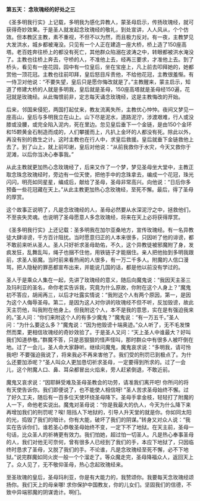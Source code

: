 **第五天： 念玫瑰经的好处之三**

《圣多明我行实》上记载，多明我为感化异教人，蒙圣母启示，传扬玫瑰经，就可获得奇妙效果。于是圣人就发起念玫瑰经的敬礼，到处宣讲，人人风从，个个仿效。但本教区主教，素不重视，不但不以为然，而且极力反对。有一夜，主教梦见大发洪水，城乡都被淹没。只见有一个人正在建造一座大桥，桥上造了150座高塔。老百姓奔往桥上的都没有死亡，其他群众陷溺在波涛之中，转眼都被洪水淹没了。主教也往桥上奔去，守桥的人，不准他上去，经再三要求，才准他上去。到了桥头，看见有一座花园，园中有一位皇后，坐在宝座上，凡上前去叩拜她的，她都赏他一顶花冠。主教也往前叩拜，皇后怒目斥责他，不给他花冠，主教很羞惭。有一侍卫对他说：“不要失望，皇后只是愿你悔改就是了。”主教醒来，蒙主启示，知道了修建大桥的人就是多明我，皇后就是圣母，150座高塔就是圣母经150遍，花冠就是玫瑰经。从此悔恨前非，定志每天诵念玫瑰经，这是主教悔改的开始。

后来，邻国来侵犯，两国打起仗来，教友流离失所，主教优心忡忡。夜间又梦见一座高山，皇后与多明我立在山上。山下尽是泥水，道路泥泞，涉渡艰难，行人或没膝或没腰，或完全陷入泥内，死在里边。忽见皇后垂下一个金链，是由150个金环和15颗黄金石制造而成的，人们攀援而上，凡扒上金环的人都没有死。除此以外，再没有别的救生之计。这时主教也在行人中，求皇后救援。皇后就垂下金链救他上去了。到了山上，就上前叩谢，皇后对他说：“从前我救你于水灾，今天又救你于泥滩，以后你当决心奉事我。”

从此主教就更加热心念玫瑰经了，后来又作了一个梦，梦见圣母坐大堂中，主教正取念珠念玫瑰经时，旁边有一位天使，把他手中的念珠拿去，编成一个花冠，珠光闪闪，明亮如同星星，编成后，献给了圣母，圣母非常高兴。向他说：“日后你多预备一些花冠藏在天上。”从此主教更加热心念玫瑰经，至死不懈。最后，得了圣母的厚赏。

这个故事正说明了，凡是念玫瑰经的人，圣母必然要从水深泥泞之中，拯救他们，不至丧失灵魂。也说明了圣母愿意人多念玫瑰经，将来在天上必将获得厚赏。

《圣多明我行实》上还记载：圣多明我在加尔亚桑地方，宣传玫瑰经。有一名异教徒大肆诽谤，千方百计阻扰。当时愿意归正的人本来很多，只因听了他的诽谤，都不敢前来听从圣人。圣人只好祈求圣母助佑，不久，这个异教徒被邪魔附了身，发疯发狂，乱舞乱叫，绳子也捆不住他，用铁链子才能捆住。亲人把他抬到多明我跟前，求圣人驱魔。当时前来看热闹的人很多，有一万二千多人。附魔的人信口漫骂，把人隐秘的罪恶都宣布出来，并能说几国的话，都是他以前没有学过的。

圣人于是乘众人集在一起，先讲了玫瑰经的意义，随后向魔鬼说：“我因天主圣三及玛利亚的圣名，命你老实告诉我，究竟为什么原故，你附在这个人身上？”魔鬼初不答应，胡闹再三，以后才吐露实情说：“我附这个人有两个原因，第一，是因为这个人侮辱圣母。第二，是因为这人对你讲的玫瑰经不但不听，反加毁谤，故此天主罚他，叫我附在他身上。但我附这个人，本不是我的意思，实在是有强迫我来的。”圣人问：“你们来附这个人的有多少魔鬼？”魔鬼说：“有一万五千。”圣人问：“为什么要这么多？”魔鬼说：“因为他毁谤十端奥迹。”众人听了，无不毛发悚然而栗，更相信玫瑰经的奇妙效验了。于是圣人又问：“天上圣人中谁最大？好叫我们知道恭敬。”群魔不答，只是恶狠狠的怪声怪叫，那时群众中有很多人被吓倒在地。过了一会儿，圣人命大家静听。继续问魔鬼，魔鬼哀求说：“多明我，请可怜我吧! 不要强迫我说了，将来我必不再来害他了。我们受的刑罚已到极点了。为什么还要加添呢？”圣人叫众人更加恳切祈求圣母，一定要得到所求的。过了一会儿，这个附魔人口、鼻、耳朵都冒出火焰来，旁人赶紧倒退，不敢近前。

魔鬼又哀求说：“因耶稣受难及圣母圣教会的功劳，请准我们离开吧! 你所问的将有天使告诉你。我们即便说了，也不能使人相信呀! ”圣人苦求圣母始终不懈。过了好久工夫，随后有一百多位天使环绕圣母降下。圣母手拿金枝，轻轻打了附魔的人一下，命他老实说出。魔鬼对圣母说：“你是我最大的仇人，今天为什么降下来再增加我们的刑罚呢？唉! 阻挡人下地狱的，引导人升天堂的就是你。你如同太阳的光，捣毁了我们的暗计。你有大能，破坏了我们的阴谋。”转身又对众人说：“我实在告诉你们，谁若圣心恭敬圣母始终不变，一定下不了地狱。在天主前，圣母一句话，比众圣人的祈祷更有效力。我们怕她，超过怕一切圣人。凡是热心奉事圣母的人，我们对他无可奈何，曾有很多人已经到了我们的手，本应下地狱了，只因临终时恳求了圣母，又脱了我们的手。不论谁，凡是念玫瑰经至死不懈，必不下地狱。”说完群魔如同火炭一般一个个溜走了。等众魔走完，圣母降福众人，返回天上了。众人见了，无不敬仰圣母，热心念起玫瑰经来。

至圣玫瑰的皇后，圣母玛利亚，你是有大能力的，我赞颂你。我要每天念玫瑰经颂扬你。我们天上的母亲哪! 求你保护中国教友，你的儿女们。坚固我们的信德，不致中异端邪魔的阴谋诡计。啊们。